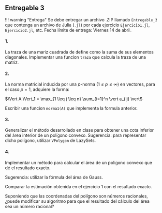 ## Entregable 3

!!! warning "Entrega"
    Se debe entregar un archivo .ZIP llamado `Entregable_3` que contenga un archivo de Julia (`.jl`) por cada ejercicio `Ejercicio1.jl`, `Ejercicio2.jl`, etc. Fecha límite de entrega: Viernes 14 de abril.

#### 1.

La traza de una mariz cuadrada de define como la suma de sus elementos diagonales. Implementar una funcion `traza` que calcula la traza de una matriz.

#### 2.

La norma matricial inducida por una $p$-norma ($1 \leq p \leq \infty$) en vectores, para el caso $p = 1$, adquiere la forma:

$\Vert A \Vert_1 = \max_{1 \leq j \leq n} \sum_{i=1}^n \vert a_{ij} \vert$

Escribir una funcion `norma1(A)` que implementa la formula anterior.

#### 3.

Generalizar el método desarrollado en clase para obtener una cota inferior del área interior de un polígono convexo. 
Sugerencia: para representar dicho polígono, utilizar `VPolygon` de LazySets.

#### 4.

Implementar un método para calcular el área de un polígono convexo que dé el resultado exacto.

Sugerencia: utilizar la fórmula del área de Gauss.

Comparar la estimación obtenida en el ejercicio 1 con el resultado exacto.

Suponiendo que las coordenadas del polígono son números racionales, ¿puede modificar su algoritmo para que el resultado del cálculo del área sea un número racional?
